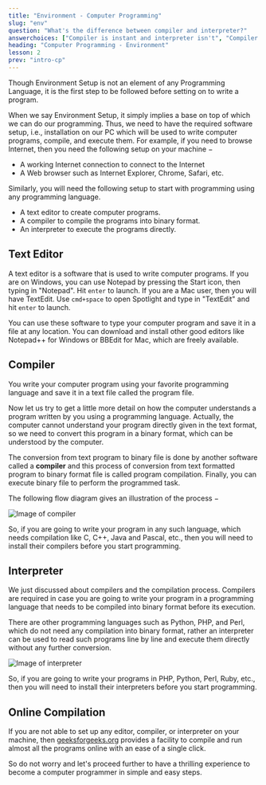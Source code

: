 ```yaml
---
title: "Environment - Computer Programming"
slug: "env"
question: "What's the difference between compiler and interpreter?"
answerchoices: ["Compiler is instant and interpreter isn't", "Compiler is slower", "Interpreter is line by line and compiler is all at once", "Compiler is line by line and interpreter is all at once"]
heading: "Computer Programming - Environment"
lesson: 2
prev: "intro-cp"
---
```


Though Environment Setup is not an element of any Programming Language, it is the first step to be followed before setting on to write a program.

When we say Environment Setup, it simply implies a base on top of which we can do our programming. Thus, we need to have the required software setup, i.e., installation on our PC which will be used to write computer programs, compile, and execute them. For example, if you need to browse Internet, then you need the following setup on your machine −

* A working Internet connection to connect to the Internet
* A Web browser such as Internet Explorer, Chrome, Safari, etc.

Similarly, you will need the following setup to start with programming using any programming language.

* A text editor to create computer programs.
* A compiler to compile the programs into binary format.
* An interpreter to execute the programs directly.

## Text Editor

A text editor is a software that is used to write computer programs. If you are on Windows, you can use Notepad by pressing the Start icon, then typing in "Notepad". Hit `enter` to launch. If you are a Mac user, then you will have TextEdit. Use `cmd+space` to open Spotlight and type in "TextEdit" and hit `enter` to launch.

You can use these software to type your computer program and save it in a file at any location. You can download and install other good editors like Notepad++ for Windows or BBEdit for Mac, which are freely available.

## Compiler
You write your computer program using your favorite programming language and save it in a text file called the program file.

Now let us try to get a little more detail on how the computer understands a program written by you using a programming language. Actually, the computer cannot understand your program directly given in the text format, so we need to convert this program in a binary format, which can be understood by the computer.

The conversion from text program to binary file is done by another software called a **compiler** and this process of conversion from text formatted program to binary format file is called program compilation. Finally, you can execute binary file to perform the programmed task.

The following flow diagram gives an illustration of the process −

![Image of compiler](https://www.tutorialspoint.com/computer_programming/images/compiler.jpg)

So, if you are going to write your program in any such language, which needs compilation like C, C++, Java and Pascal, etc., then you will need to install their compilers before you start programming.

## Interpreter
We just discussed about compilers and the compilation process. Compilers are required in case you are going to write your program in a programming language that needs to be compiled into binary format before its execution.

There are other programming languages such as Python, PHP, and Perl, which do not need any compilation into binary format, rather an interpreter can be used to read such programs line by line and execute them directly without any further conversion.

![Image of interpreter](https://www.tutorialspoint.com/computer_programming/images/interpreter.jpg)

So, if you are going to write your programs in PHP, Python, Perl, Ruby, etc., then you will need to install their interpreters before you start programming.

## Online Compilation

If you are not able to set up any editor, compiler, or interpreter on your machine, then [geeksforgeeks.org](https://ide.geeksforgeeks.org/) provides a facility to compile and run almost all the programs online with an ease of a single click.

So do not worry and let's proceed further to have a thrilling experience to become a computer programmer in simple and easy steps.